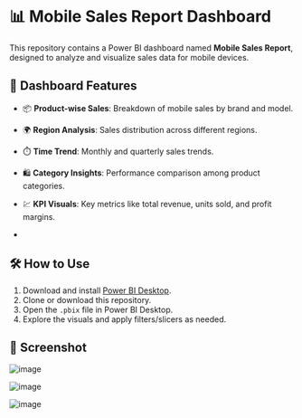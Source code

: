 # 📊 Mobile Sales Report Dashboard

This repository contains a Power BI dashboard named **Mobile Sales Report**, designed to analyze and visualize sales data for mobile devices.


## 📌 Dashboard Features

- 📦 **Product-wise Sales**: Breakdown of mobile sales by brand and model.
  
- 🌍 **Region Analysis**: Sales distribution across different regions.
  
- ⏱️ **Time Trend**: Monthly and quarterly sales trends.
  
- 🛍️ **Category Insights**: Performance comparison among product categories.
  
- 💹 **KPI Visuals**: Key metrics like total revenue, units sold, and profit margins.
- 

## 🛠️ How to Use

1. Download and install [Power BI Desktop](https://powerbi.microsoft.com/desktop/).
2. Clone or download this repository.
3. Open the `.pbix` file in Power BI Desktop.
4. Explore the visuals and apply filters/slicers as needed.

## 📸 Screenshot 
![image](https://github.com/user-attachments/assets/735cca83-f695-411b-b270-859756c24a8f)

![image](https://github.com/user-attachments/assets/0346fe46-5012-453e-9fe4-97841362fc49)

![image](https://github.com/user-attachments/assets/73b946de-4509-43e6-a7d6-ecb3cbe2e626)



